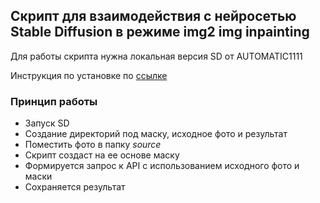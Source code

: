 ## Скрипт для взаимодействия с нейросетью Stable Diffusion в режиме img2 img inpainting

Для работы скрипта нужна локальная версия SD от AUTOMATIC1111

Инструкция по установке по [ссылке](https://www.itshneg.com/kak-ustanovit-stable-diffusion-poshagovaya-instrukciya/?utm_referrer=https%3A%2F%2Fyandex.by%2F)

### Принцип работы

- Запуск SD
- Создание директорий под маску, исходное фото и результат
- Поместить фото в папку _source_
- Скрипт создаст на ее основе маску
- Формируется запрос к API с использованием исходного фото и маски
- Сохраняется результат